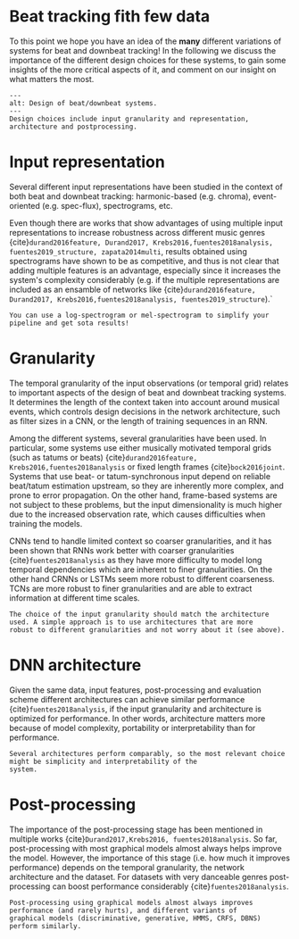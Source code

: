 Beat tracking fith few data
==============================================

To this point we hope you have an idea of the **many** different variations of systems for beat and downbeat
tracking! In the following we discuss the importance of the different design choices for these systems, to gain some insights of
the more critical aspects of it, and comment on our insight on what matters the most.

```{figure} ../assets/ch3_going_deep/figs/design_choices.png
---
alt: Design of beat/downbeat systems.
---
Design choices include input granularity and representation, architecture and postprocessing.
```

# Input representation

Several different input representations have been studied in the context of both 
beat and downbeat tracking: harmonic-based (e.g. chroma), event-oriented (e.g. spec-flux), spectrograms, etc. 

Even though there are works that show advantages of using multiple input representations to increase robustness 
across different music genres {cite}`durand2016feature, Durand2017, Krebs2016,fuentes2018analysis, fuentes2019_structure, zapata2014multi`, results
obtained using spectrograms have shown to be as competitive, and thus is not clear that adding multiple features is an advantage,
especially since it increases the system's complexity considerably (e.g. if the multiple representations are included as an
ensamble of networks like {cite}`durand2016feature, Durand2017, Krebs2016,fuentes2018analysis, fuentes2019_structure`).`

```{tip}
You can use a log-spectrogram or mel-spectrogram to simplify your pipeline and get sota results!
```

# Granularity

The temporal granularity of the input observations (or temporal grid) relates to important aspects of the design of beat and downbeat tracking systems. 
It determines the length of the context taken into account around musical events, which controls design decisions in the network architecture, such as 
filter sizes in a CNN, or the length of training sequences in an RNN. 

Among the different systems, several granularities have been used. In particular, some systems use either musically motivated temporal grids (such as tatums
or beats) {cite}`durand2016feature, Krebs2016,fuentes2018analysis`  or fixed length frames {cite}`bock2016joint`.  Systems that use beat- or tatum-synchronous
input depend on reliable beat/tatum estimation upstream, so they are inherently more complex, and prone to error propagation. On the other hand, frame-based
systems are not subject to these problems, but the input dimensionality is much higher due to the increased observation rate, which causes difficulties 
when training the models.

CNNs tend to handle limited context so coarser granularities, and it has been shown that RNNs work better with coarser granularities {cite}`fuentes2018analysis` as they have more difficulty to model long temporal 
dependencies which are inherent to finer granularities. On the other hand CRNNs or LSTMs seem more robust to different coarseness. TCNs are more robust to finer granularities and 
are able to extract information at different time scales. 

```{tip}
The choice of the input granularity should match the architecture used. A simple approach is to use architectures that are more
robust to different granularities and not worry about it (see above).
```   


# DNN architecture

Given the same data, input features, post-processing and evaluation scheme different architectures can achieve similar performance  {cite}`fuentes2018analysis`,
if the input granularity and architecture is optimized for performance. In other words, architecture matters more because of model 
complexity, portability or interpretability than for performance. 

```{tip}
Several architectures perform comparably, so the most relevant choice might be simplicity and interpretability of the
system. 
```   


# Post-processing

The importance of the post-processing stage has been mentioned in multiple works {cite}`Durand2017,Krebs2016, fuentes2018analysis`. 
So far, post-processing with most graphical models almost always helps improve the model. However, the importance of this stage (i.e.
 how much it improves performance) depends on the temporal granularity, the network architecture and the dataset. For datasets with very
danceable genres post-processing can boost performance considerably {cite}`fuentes2018analysis`.

```{tip}
Post-processing using graphical models almost always improves performance (and rarely hurts), and different variants of
graphical models (discriminative, generative, HMMS, CRFS, DBNS) perform similarly.
```   

